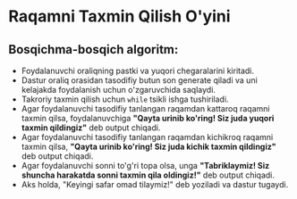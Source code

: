 # Raqamni Taxmin Qilish O'yini

## Bosqichma-bosqich algoritm:

- Foydalanuvchi oraliqning pastki va yuqori chegaralarini kiritadi.
- Dastur oraliq orasidan tasodifiy butun son generate qiladi va uni kelajakda foydalanish uchun o'zgaruvchida saqlaydi.
- Takroriy taxmin qilish uchun `while` tsikli ishga tushiriladi.
- Agar foydalanuvchi tasodifiy tanlangan raqamdan kattaroq raqamni taxmin qilsa, foydalanuvchiga 
  **"Qayta urinib ko'ring! Siz juda yuqori taxmin qildingiz"** deb output chiqadi.
- Agar foydalanuvchi tasodifiy tanlangan raqamdan kichikroq raqamni taxmin qilsa, 
  **"Qayta urinib ko'ring! Siz juda kichik taxmin qildingiz"** deb output chiqadi.
- Agar foydalanuvchi sonni to'g'ri topa olsa, unga 
  **"Tabriklaymiz! Siz shuncha harakatda sonni taxmin qila oldingiz!"** deb output chiqadi.
- Aks holda, "Keyingi safar omad tilaymiz!" deb yoziladi va dastur tugaydi.
